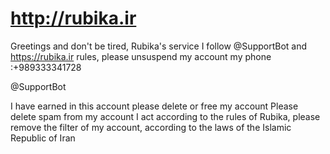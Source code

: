 # http://rubika.ir
Greetings and don't be tired, Rubika's service 
I follow @SupportBot and https://rubika.ir rules, please unsuspend my account
my phone :+989333341728


@SupportBot

I have earned in this account please delete or free my account
Please delete spam from my account
I act according to the rules of Rubika, please remove the filter of my account, according to the laws of the Islamic Republic of Iran
